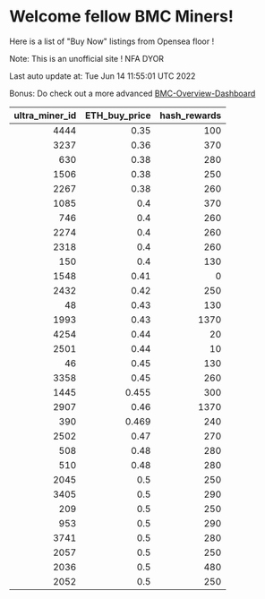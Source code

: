 # Welcome fellow BMC Miners!
Here is a list of "Buy Now" listings from Opensea floor !

Note: This is an unofficial site ! NFA DYOR

Last auto update at: Tue Jun 14 11:55:01 UTC 2022

Bonus: Do check out a more advanced [BMC-Overview-Dashboard](https://dune.com/defifunk/BMC-Overview-Dashboard)


|   ultra_miner_id |   ETH_buy_price |   hash_rewards |
|-----------------:|----------------:|---------------:|
|             4444 |           0.35  |            100 |
|             3237 |           0.36  |            370 |
|              630 |           0.38  |            280 |
|             1506 |           0.38  |            250 |
|             2267 |           0.38  |            260 |
|             1085 |           0.4   |            370 |
|              746 |           0.4   |            260 |
|             2274 |           0.4   |            260 |
|             2318 |           0.4   |            260 |
|              150 |           0.4   |            130 |
|             1548 |           0.41  |              0 |
|             2432 |           0.42  |            250 |
|               48 |           0.43  |            130 |
|             1993 |           0.43  |           1370 |
|             4254 |           0.44  |             20 |
|             2501 |           0.44  |             10 |
|               46 |           0.45  |            130 |
|             3358 |           0.45  |            260 |
|             1445 |           0.455 |            300 |
|             2907 |           0.46  |           1370 |
|              390 |           0.469 |            240 |
|             2502 |           0.47  |            270 |
|              508 |           0.48  |            280 |
|              510 |           0.48  |            280 |
|             2045 |           0.5   |            250 |
|             3405 |           0.5   |            290 |
|              209 |           0.5   |            250 |
|              953 |           0.5   |            290 |
|             3741 |           0.5   |            280 |
|             2057 |           0.5   |            250 |
|             2036 |           0.5   |            480 |
|             2052 |           0.5   |            250 |